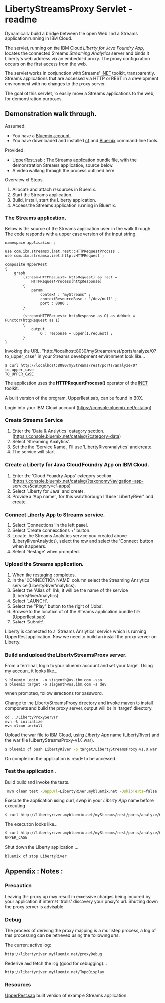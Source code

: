 # LibertyStreamsProxy Servlet - readme

Dynamically build a bridge between the open Web and a Streams application running in IBM Cloud.

The servlet, running on the IBM Cloud *Liberty for Java Foundry App*, locates the connected Streams *Streaming Analytics* server and
binds it Liberty's web address via an embedded proxy. The proxy configuration occurs on the first access from the web. 

The servlet works in conjunction with Streams' [INET](http://ibmstreams.github.io/streamsx.inet/) toolkit, transparently. 
Streams applications that are accessed via HTTP or REST in a development environment with no changes to the proxy server.

The goal of this servlet, to easily move a Streams applications to the web, for demonstration purposes.


## Demonstration walk through. 

Assumed:
 * You have a [Bluemix account](https://console.ng.bluemix.net/registration/). 
 * You have downloaded and installed [cf](https://github.com/cloudfoundry/cli#downloads) and [Bluemix](https://console.bluemix.net/docs/starters/install_cli.html) command-line tools. 
 
Provided:
 * UpperRest.sab : The Streams application bundle file, with the demonstration Streams application, source below. 
 * A video walking through the process outlined here.


Overview of Steps.

1. Allocate and attach resources in Bluemix. 
2. Start the Streams application. 
3. Build, install, start  the Liberty application. 
4. Access the Streams application running in Bluemix. 


### The Streams application.

Below is the source of the Streams application used in the walk through. The code responds with a upper case version of the input string.

```
namespace application ;

use com.ibm.streamsx.inet.rest::HTTPRequestProcess ;
use com.ibm.streamsx.inet.http::HTTPRequest ;

composite UpperRest
{
	graph
		(stream<HTTPRequest> httpRequest) as rest =
			HTTPRequestProcess(httpResponse)
		{
			param
				context : "myStreams" ;
				contextResourceBase : "/dev/null" ;
				port : 8080 ;
		}

		(stream<HTTPRequest> httpResponse as O) as doWork = Functor(httpRequest as I)
		{
			output
				O : response = upper(I.request) ;
		}
}
```
Invoking the URL, "http://localhost:8080/myStreams/rest/ports/analyze/0?to_upper_case" in your Streams development environment look like...

```
$ curl http://localhost:8080/myStreams/rest/ports/analyze/0?to_upper_case
TO_UPPER_CASE
```

The application uses the **HTTPRequestProcess()** operator of the [INET](http://ibmstreams.github.io/streamsx.inet/) toolkit.


A built version of the program, UpperRest.sab, can be found in BOX. 

Login into your IBM Cloud account (https://console.bluemix.net/catalog)

### Create Streams Service
1. Enter the 'Data & Analytics' catagory section. (https://console.bluemix.net/catalog/?category=data)
2. Select 'Streaming Analytics'.
3. Set the the 'Service Name', I'll use 'LibertyRiverAnalytics' and create.
4. The service will start.

### Create a Liberty for Java Cloud Foundry App on IBM Cloud.
1. Enter the 'Cloud Foundry Apps' category section (https://console.bluemix.net/catalog/?taxonomyNavigation=app-services&category=cf-apps)
1. Select 'Liberty for Java' and create. 
2. Provide a 'App name:', for this walkthorough I'll use 'LibertyRiver' and create. 

### Connect Liberty App to Streams service. 
1. Select 'Connections' in the left panel.
2. Select 'Create connecctions +' button.
3. Locate the Streams Analytics service you created above (LiberyRiverAnalytics), select the row and select the 'Connect' button when it appears.
4. Select 'Restage' when prompted. 

### Upload the Streams application.
1. When the restaging completes.
2. In the 'CONNECTION NAME' column select the Streaming Analytics service (LibertyRiverAnalytics).
3. Select the 'Alias of' link, it will be the name of the service (LibertyRiverAnalytics). 
4. Select 'LAUNCH'.
5. Select the "Play" button to the right of 'Jobs'.
6. Browse to the location of of the Streams application bundle file (UpperRest.sab)
7. Select 'Submit'.

Liberty is connected to a 'Streams Analytics' service which is running UpperRest application. Now
we need to build an install the proxy server on Liberty. 

### Build and upload the LibertyStreamsProxy server. 

From a terminal, login to your bluemix account and set your target. Using my account, it looks like...

```
$ bluemix login  -o siegenth@us.ibm.com -sso
$ bluemix target -o siegenth@us.ibm.com -s dev
````
When prompted, follow directions for password. 

Change to the LibertyStreamsProxy directory and invoke maven to install componets and build the proxy server, output will be in 'target' directory. 

```
cd ../LibertyProxyServer
mvn -U initialize
mvn clean install
```

Upload the war file to IBM Cloud, using *Liberty App* name (LibertyRiver) and the war file (LibertyStreamsProxy-v1.0.war).
```bash
$ bluemix cf push LibertyRiver -p target/LibertyStreamsProxy-v1.0.war
```
On completion the application is ready to be accessed. 

### Test the application .
Build build and invoke the tests. 

```bash
 mvn clean test -DappUrl=LibertyRiver.mybluemix.net -DskipTests=false
```
Execute the application using curl, swap in your *Liberty App* name before executing 
```bash
$ curl http://libertyriver.mybluemix.net/myStreams/rest/ports/analyze/0?upper_case
```
The execution looks like...

```bash
$ curl http://libertyriver.mybluemix.net/myStreams/rest/ports/analyze/0?upper_case
UPPER_CASE
```

Shut down the Liberty application ...

```bash
bluemix cf stop LibertyRiver
```
## Appendix : Notes :

### Precaution
Leaving the proxy up may result in excessive charges being incurred by your application if internet 'trolls' discovery your proxy's url. Shutting down the proxy server is advisable.

### Debug
The process of deriving the proxy mapping is a multistep process, a log of
this processing can be retrieved using the following urls.

The current active log:
```www
http://libertyriver.mybluemix.net/proxyDebug
```

Rederive and fetch the log (good for debugging)...
```web
http://libertyriver.mybluemix.net/TopoDisplay
```

### Resources

[UpperRest.sab](https://ibm.box.com/s/120kol5vbhl1w2euyfftr1t7v0s8kk7i) built version of example Streams application.

